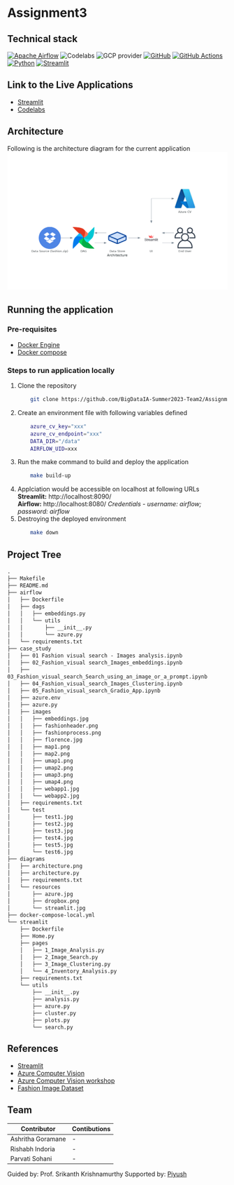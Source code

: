# Assignment3

## Technical stack
[![Apache Airflow](https://img.shields.io/badge/Airflow-017CEE?style=for-the-badge&logo=Apache%20Airflow&logoColor=white)](https://airflow.apache.org/)
![Codelabs](https://img.shields.io/badge/Codelabs-violet?style=for-the-badge)
![GCP provider](https://img.shields.io/badge/GCP-orange?style=for-the-badge&logo=google-cloud&color=orange)
[![GitHub](https://img.shields.io/badge/GitHub-100000?style=for-the-badge&logo=github&logoColor=white)](https://github.com/)
[![GitHub Actions](https://img.shields.io/badge/Github%20Actions-282a2e?style=for-the-badge&logo=githubactions&logoColor=367cfe)](https://github.com/features/actions)
[![Python](https://img.shields.io/badge/Python-FFD43B?style=for-the-badge&logo=python&logoColor=blue)](https://www.python.org/)
[![Streamlit](https://img.shields.io/badge/Streamlit-FF4B4B?style=for-the-badge&logo=Streamlit&logoColor=white)](https://streamlit.io/)

## Link to the Live Applications
* [Streamlit](http://35.211.154.219:8090/)
* [Codelabs](https://codelabs-preview.appspot.com/?file_id=1Xm0_C4J_oDYF_AqTcTQ3F07brDOWb9-vMEsGfFzEja0#0)

## Architecture

Following is the architecture diagram for the current application
![Architecture Diagram](./diagrams/architecture.png)

## Running the application
### Pre-requisites
- [Docker Engine](https://docs.docker.com/engine/install/)
- [Docker compose](https://docs.docker.com/compose/install/)

### Steps to run application locally
1. Clone the repository
    ```bash
        git clone https://github.com/BigDataIA-Summer2023-Team2/Assignment3.git
    ```
1. Create an environment file with following variables defined
    ```bash
        azure_cv_key="xxx"
        azure_cv_endpoint="xxx"
        DATA_DIR="/data"
        AIRFLOW_UID=xxx
    ```
1. Run the make command to build and deploy the application
    ```bash
        make build-up
    ```
1. Applciation would be accessible on localhost at following URLs \
    **Streamlit:** http://localhost:8090/ \
    **Airflow:** http://localhost:8080/ *Credentials - username: airflow; password: airflow*
1. Destroying the deployed environment
    ```bash
        make down
    ```
## Project Tree

```
.
├── Makefile
├── README.md
├── airflow
│   ├── Dockerfile
│   ├── dags
│   │   ├── embeddings.py
│   │   └── utils
│   │       ├── __init__.py
│   │       └── azure.py
│   └── requirements.txt
├── case_study
│   ├── 01 Fashion visual search - Images analysis.ipynb
│   ├── 02_Fashion_visual search_Images_embeddings.ipynb
│   ├── 03_Fashion_visual_search_Search_using_an_image_or_a_prompt.ipynb
│   ├── 04_Fashion_visual_search_Images_Clustering.ipynb
│   ├── 05_Fashion_visual_search_Gradio_App.ipynb
│   ├── azure.env
│   ├── azure.py
│   ├── images
│   │   ├── embeddings.jpg
│   │   ├── fashionheader.png
│   │   ├── fashionprocess.png
│   │   ├── florence.jpg
│   │   ├── map1.png
│   │   ├── map2.png
│   │   ├── umap1.png
│   │   ├── umap2.png
│   │   ├── umap3.png
│   │   ├── umap4.png
│   │   ├── webapp1.jpg
│   │   └── webapp2.jpg
│   ├── requirements.txt
│   └── test
│       ├── test1.jpg
│       ├── test2.jpg
│       ├── test3.jpg
│       ├── test4.jpg
│       ├── test5.jpg
│       └── test6.jpg
├── diagrams
│   ├── architecture.png
│   ├── architecture.py
│   ├── requirements.txt
│   └── resources
│       ├── azure.jpg
│       ├── dropbox.png
│       └── streamlit.jpg
├── docker-compose-local.yml
└── streamlit
    ├── Dockerfile
    ├── Home.py
    ├── pages
    │   ├── 1_Image_Analysis.py
    │   ├── 2_Image_Search.py
    │   ├── 3_Image_Clustering.py
    │   └── 4_Inventory_Analysis.py
    ├── requirements.txt
    └── utils
        ├── __init__.py
        ├── analysis.py
        ├── azure.py
        ├── cluster.py
        ├── plots.py
        └── search.py
```
## References
- [Streamlit](https://streamlit.io/)
- [Azure Computer Vision](https://azure.microsoft.com/en-us/products/cognitive-services/vision-services)
- [Azure Computer Vision workshop](https://github.com/Azure/gen-cv)
- [Fashion Image Dataset](https://www.dropbox.com/s/f5983zo3etaqap9/fashion_samples.zip)

## Team
| Contributor    | Contibutions |
| -------- | ------- |
| Ashritha Goramane  | -            |
| Rishabh Indoria    | -            |
| Parvati Sohani     | -            |

Guided by: Prof. Srikanth Krishnamurthy
Supported by: [Piyush](https://github.com/piyush-an)

